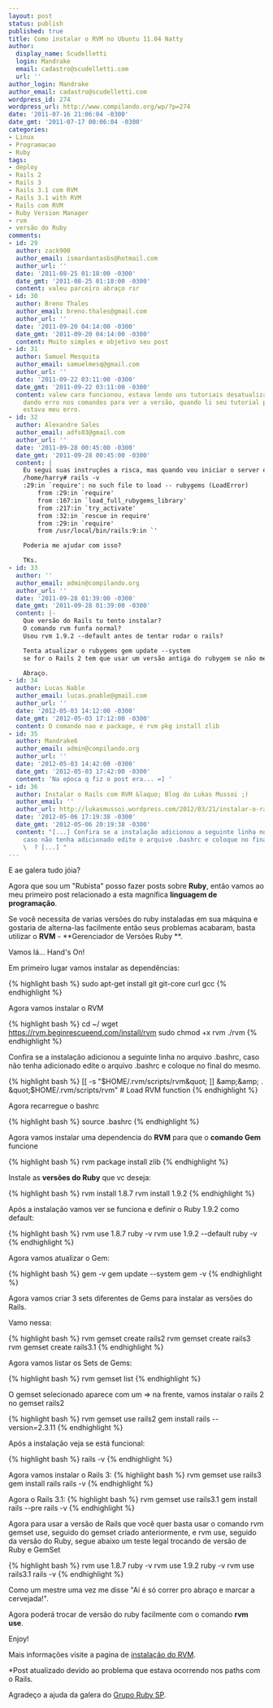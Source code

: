 ```yaml
---
layout: post
status: publish
published: true
title: Como instalar o RVM no Ubuntu 11.04 Natty
author:
  display_name: Scudelletti
  login: Mandrake
  email: cadastro@scudelletti.com
  url: ''
author_login: Mandrake
author_email: cadastro@scudelletti.com
wordpress_id: 274
wordpress_url: http://www.compilando.org/wp/?p=274
date: '2011-07-16 21:06:04 -0300'
date_gmt: '2011-07-17 00:06:04 -0300'
categories:
- Linux
- Programacao
- Ruby
tags:
- deploy
- Rails 2
- Rails 3
- Rails 3.1 com RVM
- Rails 3.1 with RVM
- Rails com RVM
- Ruby Version Manager
- rvm
- versão do Ruby
comments:
- id: 29
  author: zack900
  author_email: ismardantasbs@hotmail.com
  author_url: ''
  date: '2011-08-25 01:18:00 -0300'
  date_gmt: '2011-08-25 01:18:00 -0300'
  content: valeu parceiro abraço rsr
- id: 30
  author: Breno Thales
  author_email: breno.thales@gmail.com
  author_url: ''
  date: '2011-09-20 04:14:00 -0300'
  date_gmt: '2011-09-20 04:14:00 -0300'
  content: Muito simples e objetivo seu post
- id: 31
  author: Samuel Mesquita
  author_email: samuelmesq@gmail.com
  author_url: ''
  date: '2011-09-22 03:11:00 -0300'
  date_gmt: '2011-09-22 03:11:00 -0300'
  content: valew cara funcionou, estava lendo uns tutoriais desatualizados e tava
    dando erro nos comandos para ver a versão, quando li seu tutorial percebi onde
    estava meu erro.
- id: 32
  author: Alexandre Sales
  author_email: adfs03@gmail.com
  author_url: ''
  date: '2011-09-28 00:45:00 -0300'
  date_gmt: '2011-09-28 00:45:00 -0300'
  content: |
    Eu segui suas instruções a risca, mas quando vou iniciar o server ele gera erro....
    /home/harry# rails -v
    :29:in `require': no such file to load -- rubygems (LoadError)
        from :29:in `require'
        from :167:in `load_full_rubygems_library'
        from :217:in `try_activate'
        from :32:in `rescue in require'
        from :29:in `require'
        from /usr/local/bin/rails:9:in `'

    Poderia me ajudar com isso?

    TKs.
- id: 33
  author: ''
  author_email: admin@compilando.org
  author_url: ''
  date: '2011-09-28 01:39:00 -0300'
  date_gmt: '2011-09-28 01:39:00 -0300'
  content: |-
    Que versão do Rails tu tento instalar?
    O comando rvm funfa normal?
    Usou rvm 1.9.2 --default antes de tentar rodar o rails?

    Tenta atualizar o rubygems gem update --system
    se for o Rails 2 tem que usar um versão antiga do rubygem se não me engano a 1.5.3.

    Abraço.
- id: 34
  author: Lucas Nable
  author_email: lucas.pnable@gmail.com
  author_url: ''
  date: '2012-05-03 14:12:00 -0300'
  date_gmt: '2012-05-03 17:12:00 -0300'
  content: O comando nao e package, é rvm pkg install zlib
- id: 35
  author: Mandrake6
  author_email: admin@compilando.org
  author_url: ''
  date: '2012-05-03 14:42:00 -0300'
  date_gmt: '2012-05-03 17:42:00 -0300'
  content: 'Na eṕoca q fiz o post era... =] '
- id: 36
  author: Instalar o Rails com RVM &laquo; Blog do Lukas Mussoi ;)
  author_email: ''
  author_url: http://lukasmussoi.wordpress.com/2012/03/21/instalar-o-rails-com-rvm/
  date: '2012-05-06 17:19:38 -0300'
  date_gmt: '2012-05-06 20:19:38 -0300'
  content: "[...] Confira se a instalação adicionou a seguinte linha no arquivo .bashrc,
    caso não tenha adicionado edite o arquivo .bashrc e coloque no final do mesmo.
    \  ? [...] "
---
```

E ae galera tudo jóia?

Agora que sou um "Rubista" posso fazer posts sobre **Ruby**, então vamos ao meu primeiro post relacionado a esta magnífica **linguagem de programação**.

Se você necessita de varias versões do ruby instaladas em sua máquina e gostaria de alterna-las facilmente então seus problemas acabaram, basta utilizar o **RVM** - **Gerenciador de Versões Ruby **.

Vamos lá... Hand's On!

Em primeiro lugar vamos instalar as dependências:

{% highlight bash %}
sudo apt-get install git git-core curl gcc
{% endhighlight %}

Agora vamos instalar o RVM

{% highlight bash %}
cd ~/
wget https://rvm.beginrescueend.com/install/rvm
sudo chmod +x rvm
./rvm
{% endhighlight %}

Confira se a instalação adicionou a seguinte linha no arquivo .bashrc, caso não tenha adicionado edite o arquivo .bashrc e coloque no final do mesmo.

{% highlight bash %}
[[ -s &quot;$HOME/.rvm/scripts/rvm&quot; ]] &amp;&amp; . &quot;$HOME/.rvm/scripts/rvm&quot; # Load RVM function
{% endhighlight %}

Agora recarregue o bashrc

{% highlight bash %}
source .bashrc
{% endhighlight %}

Agora vamos instalar uma dependencia do **RVM** para que o **comando Gem** funcione

{% highlight bash %}
rvm package install zlib
{% endhighlight %}

Instale as **versões do Ruby** que vc deseja:

{% highlight bash %}
rvm install 1.8.7
rvm install 1.9.2
{% endhighlight %}

Após a instalação vamos ver se funciona e definir o Ruby 1.9.2 como default:

{% highlight bash %}
rvm use 1.8.7
ruby -v
rvm use 1.9.2 --default
ruby -v
{% endhighlight %}

Agora vamos atualizar o Gem:

{% highlight bash %}
gem -v
gem update --system
gem -v
{% endhighlight %}

Agora vamos criar 3 sets diferentes de Gems para instalar as versões do Rails.

Vamo nessa:

{% highlight bash %}
rvm gemset create rails2
rvm gemset create rails3
rvm gemset create rails3.1
{% endhighlight %}

Agora vamos listar os Sets de Gems:

{% highlight bash %}
rvm gemset list
{% endhighlight %}

O gemset selecionado aparece com um =&gt; na frente, vamos instalar o rails 2 no gemset rails2

{% highlight bash %}
rvm gemset use rails2
gem install rails --version=2.3.11
{% endhighlight %}

Após a instalação veja se está funcional:

{% highlight bash %}
rails -v
{% endhighlight %}

Agora vamos instalar o Rails 3:
{% highlight bash %}
rvm gemset use rails3
gem install rails
rails -v
{% endhighlight %}

Agora o Rails 3.1:
{% highlight bash %}
rvm gemset use rails3.1
gem install rails --pre
rails -v
{% endhighlight %}

Agora para usar a versão de Rails que você quer basta usar o comando rvm gemset use, seguido do gemset criado anteriormente, e rvm use, seguido da versão do Ruby, segue abaixo um teste legal trocando de versão de Ruby e GemSet

{% highlight bash %}
rvm use 1.8.7
ruby -v
rvm use 1.9.2
ruby -v
rvm use rails3.1
rails -v
{% endhighlight %}

Como um mestre uma vez me disse "Aí é só correr pro abraço e marcar a cervejada!".

Agora poderá trocar de versão do ruby facilmente com o comando **rvm use**.

Enjoy!

Mais informações visite a pagina de <a href="https://rvm.beginrescueend.com/rvm/install/">instalação do RVM</a>.

*Post atualizado devido ao problema que estava ocorrendo nos paths com o Rails.

Agradeço a ajuda da galera do <a href="https://groups.google.com/group/ruby-sp?hl=pt&amp;pli=1">Grupo Ruby SP</a>.